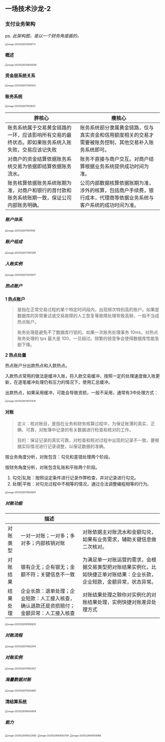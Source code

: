 ## 一场技术沙龙-2

### 支付业务架构
ps. *此架构图，是以一个财务角度画的。*

<img src="../assets/image-20210226135518773.png" alt="image-20210226135518773" style="zoom:50%;" />



#### 概述

<img src="../assets/image-20210226135640049.png" alt="image-20210226135640049" style="zoom:50%;" />



#### 资金层系统关系

<img src="../assets/image-20210226171405422.png" alt="image-20210226171405422" style="zoom:50%;" />



#### 账务系统

<img src="../assets/image-20210226171839021.png" alt="image-20210226171839021" style="zoom:50%;" />



| 胖核心                                                       | 瘦核心                                                       |
| ------------------------------------------------------------ | ------------------------------------------------------------ |
| 账务系统属于交易黄金链路的一环，应该影响所有交易的最终状态。即如果账务系统入账失败，交易应该记失败 | 账务系统部分隶属黄金链路，仅与真实资金和信用额度相关的交易才需要被账务控制，其他交易补入账务系统即可。 |
| 对商户的资金结算依据账务系统交易为依据即结算依据账务流水。   | 账务不直接与商户交互。对商户结算根据业务系统提供成功时间为准。 |
| 账务核算依据账务系统账期为准，对商户和银行的首付款和账务系统账期一致，保证公司内部账务明确。 | 公司内部数据核算依据账期为准，涉外的核算，包括商户手续费，银行成本，代理商等依据业务系统与客户系统的成功时间为准。 |



##### 账户体系

<img src="../assets/image-20210226171917456.png" alt="image-20210226171917456" style="zoom:50%;" />



##### 账户组成

<img src="../assets/image-20210226172951289.png" alt="image-20210226172951289" style="zoom:50%;" />



##### 入账实例

<img src="../assets/image-20210226173035577.png" alt="image-20210226173035577" style="zoom:50%;" />



##### 热点账户

**1 热点账户**

>  是指在正常交易过程的某个特定时间段内，出现频次特别高的账户。如果是数据库的异常重试或交易故障的人工恢复等故障处理导致高频，一般不当成热点账户。
>
> 账务处理是避免不了数据库行锁的。如果一次账务处理事务 10ms，对热点账务处理的 tps 最大是 100，一旦超过。频繁的锁竞争会使得数据库性能急剧下降。

**2 热点处置**

热点账户分出款热点和入款热点。

入款热点常用的做法是缓冲入账，将入款交易缓冲，按照一定的处理速度做入账更新，在逐笔缓冲处理仍有压力的情况下，使用汇总缓冲。

出款热点，如果采用缓冲，可能会导致资损，一般不采用，通常有3中处理方式：

<img src="../assets/image-20210226174031476.png" alt="image-20210226174031476" style="zoom:50%;" />



#### 对账

> 定义：核对账目，是指在业务和财务核算过程中，为保证账薄的真实、正确、可靠，对账簿中记录的有关数据进行检查和核对的工作。
>
> 目的：保证记录的真实可靠，对检查和核对过程中出现的记录不一致，要根据实际情况进行记录调整，以保证数据的准确。

按业务角度分析，对账包含：勾兑和差错处理两个阶段。

按财务角度分析，对账包含轧账和平账两个阶段。

1. 勾兑|轧账：按照设定条件进行记录作弊检查，并对记录进行勾兑。
2. 处理|平账：对勾兑过程中不相等的情况，通过合法调整编程相等的行为。



<img src="../assets/image-20210226174834601.png" alt="image-20210226174834601" style="zoom:50%;" />

##### 对账功能

|          | 描述                                                         |                                                              |
| -------- | ------------------------------------------------------------ | ------------------------------------------------------------ |
| 对账类型 | 一对一对账；一对多；多对多；内部核销对账                     | 对账依据主对账流水和金额勾兑，如果有业务需求，辅助关键信息做二次核对。 |
| 对账结果 | 银有企无；企有银无；金额不符；关键信息不一致                 | 为满足单一对账运营的需求，会根据交易类型把对账结果实例化，比如快捷正单对账结果：企业长款，企业短款，金额异常，状态异常。 |
| 结果处理 | 企业长款：退单处理；企业短款：人工接入核查，确认退款还是资损赔付；金额异常：人工接入核查 | 对账结果处理之鞥你对实例化的对账结果处理，实例快捷对账差异处理方式 |

<img src="../assets/image-20210226181500630.png" alt="image-20210226181500630" style="zoom:50%;" />

##### 对账流程

<img src="../assets/image-20210226174922914.png" alt="image-20210226174922914" style="zoom:50%;" />



##### 对账实例



<img src="../assets/image-20210226174952457.png" alt="image-20210226174952457" style="zoom:50%;" />



##### 海量数据对账

<img src="../assets/image-20210226175050887.png" alt="image-20210226175050887" style="zoom:50%;" />

#### 清结算系统

<img src="../assets/image-20210226184434814.png" alt="image-20210226184434814" style="zoom:50%;" />



##### 能力

<img src="../assets/image-20210226184523580.png" alt="image-20210226184523580" style="zoom:50%;" />



<img src="../assets/image-20210226184542759.png" alt="image-20210226184542759" style="zoom:50%;" />



<img src="../assets/image-20210226184559468.png" alt="image-20210226184559468" style="zoom:50%;" />

